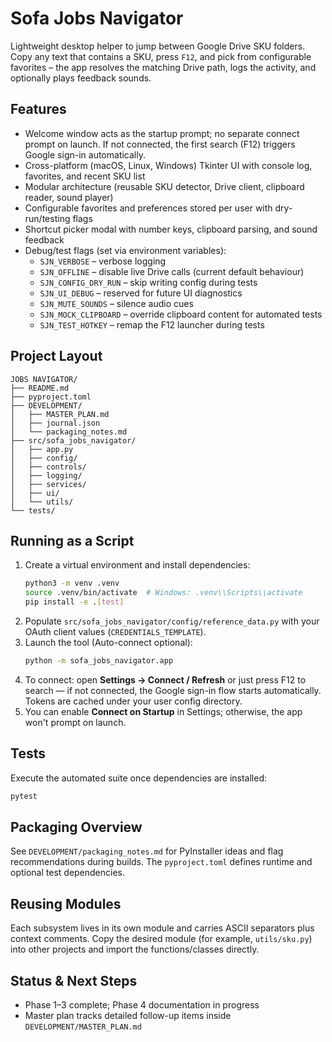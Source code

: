 # Sofa Jobs Navigator

Lightweight desktop helper to jump between Google Drive SKU folders. Copy any text that contains a SKU, press `F12`, and pick from configurable favorites – the app resolves the matching Drive path, logs the activity, and optionally plays feedback sounds.

## Features
- Welcome window acts as the startup prompt; no separate connect prompt on launch. If not connected, the first search (F12) triggers Google sign-in automatically.
- Cross-platform (macOS, Linux, Windows) Tkinter UI with console log, favorites, and recent SKU list
- Modular architecture (reusable SKU detector, Drive client, clipboard reader, sound player)
- Configurable favorites and preferences stored per user with dry-run/testing flags
- Shortcut picker modal with number keys, clipboard parsing, and sound feedback
- Debug/test flags (set via environment variables):
  - `SJN_VERBOSE` – verbose logging
  - `SJN_OFFLINE` – disable live Drive calls (current default behaviour)
  - `SJN_CONFIG_DRY_RUN` – skip writing config during tests
  - `SJN_UI_DEBUG` – reserved for future UI diagnostics
  - `SJN_MUTE_SOUNDS` – silence audio cues
  - `SJN_MOCK_CLIPBOARD` – override clipboard content for automated tests
  - `SJN_TEST_HOTKEY` – remap the F12 launcher during tests

## Project Layout
```
JOBS NAVIGATOR/
├── README.md
├── pyproject.toml
├── DEVELOPMENT/
│   ├── MASTER_PLAN.md
│   ├── journal.json
│   └── packaging_notes.md
├── src/sofa_jobs_navigator/
│   ├── app.py
│   ├── config/
│   ├── controls/
│   ├── logging/
│   ├── services/
│   ├── ui/
│   └── utils/
└── tests/
```

## Running as a Script
1. Create a virtual environment and install dependencies:
   ```bash
   python3 -m venv .venv
   source .venv/bin/activate  # Windows: .venv\\Scripts\\activate
   pip install -e .[test]
   ```
2. Populate `src/sofa_jobs_navigator/config/reference_data.py` with your OAuth client values (`CREDENTIALS_TEMPLATE`).
3. Launch the tool (Auto-connect optional):
   ```bash
   python -m sofa_jobs_navigator.app
   ```
4. To connect: open **Settings → Connect / Refresh** or just press F12 to search — if not connected, the Google sign-in flow starts automatically. Tokens are cached under your user config directory.
5. You can enable **Connect on Startup** in Settings; otherwise, the app won't prompt on launch.

## Tests
Execute the automated suite once dependencies are installed:
```bash
pytest
```

## Packaging Overview
See `DEVELOPMENT/packaging_notes.md` for PyInstaller ideas and flag recommendations during builds. The `pyproject.toml` defines runtime and optional test dependencies.

## Reusing Modules
Each subsystem lives in its own module and carries ASCII separators plus context comments. Copy the desired module (for example, `utils/sku.py`) into other projects and import the functions/classes directly.

## Status & Next Steps
- Phase 1–3 complete; Phase 4 documentation in progress
- Master plan tracks detailed follow-up items inside `DEVELOPMENT/MASTER_PLAN.md`
